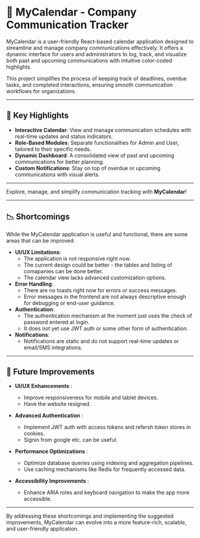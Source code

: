 # 📅 MyCalendar - Company Communication Tracker  

MyCalendar is a user-friendly React-based calendar application designed to streamline and manage company communications effectively. It offers a dynamic interface for users and administrators to log, track, and visualize both past and upcoming communications with intuitive color-coded highlights.  

This project simplifies the process of keeping track of deadlines, overdue tasks, and completed interactions, ensuring smooth communication workflows for organizations.  

---

## 🌟 Key Highlights  

- **Interactive Calendar**: View and manage communication schedules with real-time updates and status indicators.  
- **Role-Based Modules**: Separate functionalities for Admin and User, tailored to their specific needs.  
- **Dynamic Dashboard**: A consolidated view of past and upcoming communications for better planning.  
- **Custom Notifications**: Stay on top of overdue or upcoming communications with visual alerts.  

---

Explore, manage, and simplify communication tracking with **MyCalendar**!  

---

## 📉 Shortcomings  
While the MyCalendar application is useful and functional, there are some areas that can be improved:  
- **UI/UX Limitations**:
  - The application is not responsive right now.
  - The current design could be better - the tables and listing of comapanies can be done better.
  - The calendar view lacks advanced customization options.  
- **Error Handling**:
  - There are no toasts right now for errors or success messages. 
  - Error messages in the frontend are not always descriptive enough for debugging or end-user guidance.  
- **Authentication**:  
  - The authentication mechanism at the moment just uses the check of password entered at login.
  - It does not yet use JWT auth or some other form of authentication.
- **Notifications**:  
  - Notifications are static and do not support real-time updates or email/SMS integrations.  

---

## 🚀 Future Improvements  


  - **UI/UX Enhancements** :   
     - Improve responsiveness for mobile and tablet devices.
     - Have the website resigned.

  - **Advanced Authentication** : 
     - Implement JWT auth with access tokens and refersh token stores in cookies.
     - Signin from google etc. can be useful.

  - **Performance Optimizations** :
      - Optimize database queries using indexing and aggregation pipelines.  
     - Use caching mechanisms like Redis for frequently accessed data.  

  - **Accessibility Improvements** :
    - Enhance ARIA roles and keyboard navigation to make the app more accessible.

---  
By addressing these shortcomings and implementing the suggested improvements, MyCalendar can evolve into a more feature-rich, scalable, and user-friendly application.  
